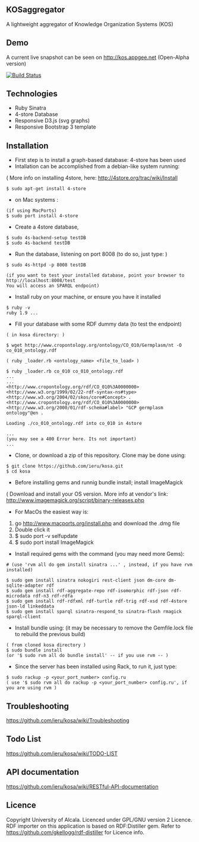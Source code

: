 ## KOSaggregator

A lightweight aggregator of Knowledge Organization Systems (KOS)

## Demo

A current live snapshot can be seen on http://kos.appgee.net (Open-Alpha version)

[![Build Status](https://travis-ci.org/ieru/kosa.png?branch=master)](https://travis-ci.org/ieru/kosa)

## Technologies

- Ruby Sinatra
- 4-store Database
- Responsive D3.js (svg graphs)
- Responsive Bootstrap 3 template

## Installation


- First step is to install a graph-based database: 4-store has been used
- Intallation can be accomplished from a debian-like system running: 

( More info on installing 4store, here:
http://4store.org/trac/wiki/Install

```
$ sudo apt-get install 4-store
```

- on Mac systems : 


```
(if using MacPorts)  
$ sudo port install 4-store  

```

- Create a 4store database, 

```
$ sudo 4s-backend-setup testDB
$ sudo 4s-backend testDB
```

- Run the database, listening on port 8008 (to do so, just type: )

```
$ sudo 4s-httpd -p 8008 testDB  

(if you want to test your installed database, point your browser to http://localhost:8008/test 
You will access an SPARQL endpoint)
```

- Install ruby on your machine, or ensure you have it installed

```
$ ruby -v
ruby 1.9 ...

```

- Fill your database with some RDF dummy data (to test the endpoint)

```
( in kosa directory: )

$ wget http://www.cropontology.org/ontology/CO_010/Germplasm/nt -O co_010_ontology.rdf  

( ruby _loader.rb <ontology_name> <file_to_load> )  

$ ruby _loader.rb co_010 co_010_ontology.rdf
...
...
<http://www.cropontology.org/rdf/CO_010%3A0000000> <http://www.w3.org/1999/02/22-rdf-syntax-ns#type> <http://www.w3.org/2004/02/skos/core#Concept> .
<http://www.cropontology.org/rdf/CO_010%3A0000000> <http://www.w3.org/2000/01/rdf-schema#label> "GCP germplasm ontology"@en .

Loading ./co_010_ontology.rdf into co_010 in 4store

...
(you may see a 400 Error here. Its not important)
...

```

- Clone, or download a zip of this repository. Clone may be done using:

```
$ git clone https://github.com/ieru/kosa.git
$ cd kosa
```

- Before installing gems and runnig bundle install; install ImageMagick

( Download and install your OS version. More info at vendor's link:
http://www.imagemagick.org/script/binary-releases.php

- For MacOs the easiest way is: 
1. go http://www.macports.org/install.php and download the .dmg file
2. Double click it
3. $ sudo port -v selfupdate
4. $ sudo port install ImageMagick

- Install required gems with the command (you may need more Gems):

```
# (use 'rvm all do gem install sinatra ...' , instead, if you have rvm installed)  

$ sudo gem install sinatra nokogiri rest-client json dm-core dm-sqlite-adapter rdf
$ sudo gem install rdf-aggregate-repo rdf-isomorphic rdf-json rdf-microdata rdf-n3 rdf-rdfa
$ sudo gem install rdf-rdfxml rdf-turtle rdf-trig rdf-xsd rdf-4store json-ld linkeddata
$ sudo gem install sparql sinatra-respond_to sinatra-flash rmagick sparql-client
```

- Install bundle using: (it may be necessary to remove the Gemfile.lock file to rebuild the previous build)

```
( from cloned kosa directory )
$ sudo bundle install
(or '$ sudo rvm all do bundle install' -- if you use rvm -- )
```

- Since the server has been installed using Rack, to run it, just type:

```
$ sudo rackup -p <your_port_number> config.ru
( use '$ sudo rvm all do rackup -p <your_port_number> config.ru', if you are using rvm )
```

## Troubleshooting

https://github.com/ieru/kosa/wiki/Troubleshooting

## Todo List

https://github.com/ieru/kosa/wiki/TODO-LIST

## API documentation

https://github.com/ieru/kosa/wiki/RESTful-API-documentation

## Licence

Copyright University of Alcala. Licenced under GPL/GNU version 2 Licence.  
RDF importer on this application is based on RDF:Distiller gem. Refer to https://github.com/gkellogg/rdf-distiller for Licence info.

